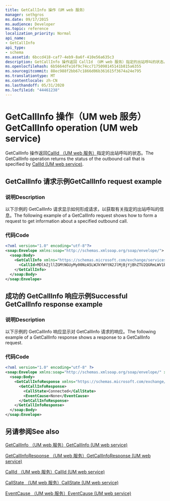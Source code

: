 ```yaml
---
title: GetCallInfo 操作（UM web 服务）
manager: sethgros
ms.date: 09/17/2015
ms.audience: Developer
ms.topic: reference
localization_priority: Normal
api_name:
- GetCallInfo
api_type:
- schema
ms.assetid: 6bccd418-caf7-4eb9-8a6f-410e56a635c3
description: GetCallInfo 操作返回 CallId （UM web 服务）指定的出站呼叫的状态。
ms.openlocfilehash: 6b5664dfe16f9c74cc7175098145141b815a6355
ms.sourcegitcommit: 88ec988f2bb67c1866d06b361615f3674a24e795
ms.translationtype: MT
ms.contentlocale: zh-CN
ms.lasthandoff: 05/31/2020
ms.locfileid: "44461238"
---
```

# <a name="getcallinfo-operation-um-web-service"></a><span data-ttu-id="fb5fd-103">GetCallInfo 操作（UM web 服务）</span><span class="sxs-lookup"><span data-stu-id="fb5fd-103">GetCallInfo operation (UM web service)</span></span>

<span data-ttu-id="fb5fd-104">GetCallInfo 操作返回[CallId （UM web 服务）](callid-um-web-service.md)指定的出站呼叫的状态。</span><span class="sxs-lookup"><span data-stu-id="fb5fd-104">The GetCallInfo operation returns the status of the outbound call that is specified by [CallId (UM web service)](callid-um-web-service.md).</span></span>
  
## <a name="getcallinfo-request-example"></a><span data-ttu-id="fb5fd-105">GetCallInfo 请求示例</span><span class="sxs-lookup"><span data-stu-id="fb5fd-105">GetCallInfo request example</span></span>

### <a name="description"></a><span data-ttu-id="fb5fd-106">说明</span><span class="sxs-lookup"><span data-stu-id="fb5fd-106">Description</span></span>

<span data-ttu-id="fb5fd-107">以下示例的 GetCallInfo 请求显示如何形成请求，以获取有关指定的出站呼叫的信息。</span><span class="sxs-lookup"><span data-stu-id="fb5fd-107">The following example of a GetCallInfo request shows how to form a request to get information about a specified outbound call.</span></span>
  
### <a name="code"></a><span data-ttu-id="fb5fd-108">代码</span><span class="sxs-lookup"><span data-stu-id="fb5fd-108">Code</span></span>

```XML
<?xml version="1.0" encoding="utf-8"?>
<soap:Envelope xmlns:soap="http://schemas.xmlsoap.org/soap/envelope/">
  <soap:Body>
    <GetCallInfo xmlns="https://schemas.microsoft.com/exchange/services/2006/messages">
      <CallId>MDlkZjllZGMtNGUyMy00NzA5LWJkYWYtN2JlMjBjYjBhZTU2QGRmLWV1bS0wMS5leGNoYW5nZS5jb3JwLm1pY3Jvc29mdC5jb20=</CallId>
    </GetCallInfo>
  </soap:Body>
</soap:Envelope>
```

## <a name="successful-getcallinfo-response-example"></a><span data-ttu-id="fb5fd-109">成功的 GetCallInfo 响应示例</span><span class="sxs-lookup"><span data-stu-id="fb5fd-109">Successful GetCallInfo response example</span></span>

### <a name="description"></a><span data-ttu-id="fb5fd-110">说明</span><span class="sxs-lookup"><span data-stu-id="fb5fd-110">Description</span></span>

<span data-ttu-id="fb5fd-111">以下示例的 GetCallInfo 响应显示对 GetCallInfo 请求的响应。</span><span class="sxs-lookup"><span data-stu-id="fb5fd-111">The following example of a GetCallInfo response shows a response to a GetCallInfo request.</span></span>
  
### <a name="code"></a><span data-ttu-id="fb5fd-112">代码</span><span class="sxs-lookup"><span data-stu-id="fb5fd-112">Code</span></span>

```XML
<?xml version="1.0" encoding="utf-8" ?> 
<soap:Envelope xmlns:soap="http://schemas.xmlsoap.org/soap/envelope/" xmlns:xsi="http://www.w3.org/2001/XMLSchema-instance" xmlns:xsd="http://www.w3.org/2001/XMLSchema">
  <soap:Body>
    <GetCallInfoResponse xmlns="https://schemas.microsoft.com/exchange/services/2006/messages">
      <GetCallInfoResponse>
        <CallState>Connected</CallState> 
        <EventCause>None</EventCause> 
      </GetCallInfoResponse>
    </GetCallInfoResponse>
  </soap:Body>
</soap:Envelope>
```

## <a name="see-also"></a><span data-ttu-id="fb5fd-113">另请参阅</span><span class="sxs-lookup"><span data-stu-id="fb5fd-113">See also</span></span>



[<span data-ttu-id="fb5fd-114">GetCallInfo （UM web 服务）</span><span class="sxs-lookup"><span data-stu-id="fb5fd-114">GetCallInfo (UM web service)</span></span>](getcallinfo-um-web-service.md)
  
[<span data-ttu-id="fb5fd-115">GetCallInfoResponse （UM web 服务）</span><span class="sxs-lookup"><span data-stu-id="fb5fd-115">GetCallInfoResponse (UM web service)</span></span>](getcallinforesponse-um-web-service.md)
  
[<span data-ttu-id="fb5fd-116">CallId （UM web 服务）</span><span class="sxs-lookup"><span data-stu-id="fb5fd-116">CallId (UM web service)</span></span>](callid-um-web-service.md)
  
[<span data-ttu-id="fb5fd-117">CallState （UM web 服务）</span><span class="sxs-lookup"><span data-stu-id="fb5fd-117">CallState (UM web service)</span></span>](callstate-um-web-service.md)
  
[<span data-ttu-id="fb5fd-118">EventCause （UM web 服务）</span><span class="sxs-lookup"><span data-stu-id="fb5fd-118">EventCause (UM web service)</span></span>](eventcause-um-web-service.md)

